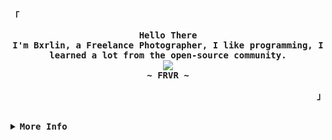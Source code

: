 <!-- bxrlin's Aesthetic GitHub Profile -->
<div align="justify">

<!-- Profile -->
<p align="left"><strong><samp>「</samp></strong></p>
  <p align="center">
    <samp>
      <b>
        Hello There
      <br>
        I'm Bxrlin, a Freelance Photographer, I like programming, I learned a lot from the open-source community.
      </b>
      <br>
        <image src="https://readme-typing-svg.herokuapp.com?font=Iosevka&size=16&color=65a5f8&center=true&width=410&height=45&lines=I+click+beautiful+and+aesthetic+pictures.">
      <br>
      <b>
        ~ FRVR ~
      </b>
    </samp>
  </p>
<p align="right"><strong><samp>」</samp></strong></p>

<br>

<details>
<summary><samp><b>More Info</b></samp></summary>

<br>

<p align="center">

  <img src="https://media3.giphy.com/media/ln7z2eWriiQAllfVcn/200w.webp" width="35">

  <img src="https://i.giphy.com/media/LMt9638dO8dftAjtco/200.webp" width="35"> 

  <img src="https://i.giphy.com/media/IdyAQJVN2kVPNUrojM/200.webp" width="35">

  <img src="https://i.giphy.com/media/KzJkzjggfGN5Py6nkT/200.webp" width="35">

<p align="center">




<p align="center"><samp>Find me on</samp></p>
<p align="center"><a 
href="https://github.com/bxrlin" target="_blank"><img alt="Github" 
src="https://img.shields.io/badge/GitHub-%2312100E.svg?&style=for-the-badge&logo=Github&logoColor=white" /></a> <a 
href="https://twitter.com/heysaksham" target="_blank"><img alt="Twitter" 
src="https://img.shields.io/badge/twitter-%2312100E.svg?&style=for-the-badge&logo=twitter&logoColor=blue" /></a> <a 
href="https://www.linkedin.com/in/heysaksham-bxrlin-6b4863228/" target="_blank"><img alt="LinkedIn" 
src="https://img.shields.io/badge/linkedin-%2312100E.svg?&style=for-the-badge&logo=linkedin&logoColor=blue" /></a> <a 
href="https://medium.com/@Bxrlin" target="_blank"><img alt="Medium" 
src="https://img.shields.io/badge/medium-%2312100E.svg?&style=for-the-badge&logo=medium&logoColor=white" /></a><br><a 
</p>


